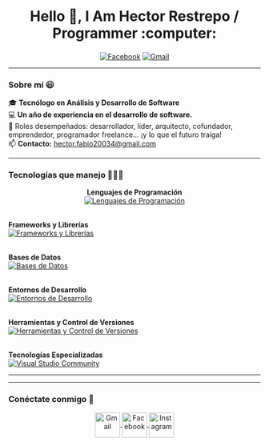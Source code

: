 <h1 align="center">Hello 👋, I Am Hector Restrepo / Programmer :computer:</h1>

<p align="center">
  <a href="https://www.facebook.com/share/1YFBWyKEZR/?mibextid=LQQJ4d"><img align="center" src="https://camo.githubusercontent.com/8ceae4de650f63bd2d9b9a14988510ce0c1437f9c7b34d81e20b7adc5d006dfb/68747470733a2f2f696d672e736869656c64732e696f2f62616467652f46616365626f6f6b2d3138373746323f7374796c653d666f722d7468652d6261646765266c6f676f3d66616365626f6f6b266c6f676f436f6c6f723d7768697465" alt="Facebook" /></a>
  <a href="mailto:hector.fabio20034@gmail.com"><img align="center" src="https://camo.githubusercontent.com/e5cfad4cbb1e023463333923b069b81749d94e8ff5722f851c7bb01d65bb0e95/68747470733a2f2f696d672e736869656c64732e696f2f62616467652f476d61696c2d4431343833363f7374796c653d666f722d7468652d6261646765266c6f676f3d676d61696c266c6f676f436f6c6f723d7768697465" alt="Gmail" /></a>
</p>

---

### Sobre mí 😃
🎓 **Tecnólogo en Análisis y Desarrollo de Software**  
💻 **Un año de experiencia en el desarrollo de software.**  
📝 Roles desempeñados: desarrollador, líder, arquitecto, cofundador, emprendedor, programador freelance... ¡y lo que el futuro traiga!  
📫 **Contacto:** [hector.fabio20034@gmail.com](mailto:hector.fabio20034@gmail.com)

---

### Tecnologías que manejo 👨🏻‍💻
<p align="center">
  <!-- Lenguajes de Programación -->
  <b>Lenguajes de Programación</b><br>
  <a href="https://skillicons.dev">
    <img src="https://skillicons.dev/icons?i=cs,js,php,py" alt="Lenguajes de Programación" />
  </a>
  <br><br>
  
  <!-- Frameworks y Librerías -->
  <b>Frameworks y Librerías</b><br>
  <a href="https://skillicons.dev">
    <img src="https://skillicons.dev/icons?i=react,reactnative,nodejs,dotnet,laravel" alt="Frameworks y Librerías" />
  </a>
  <br><br>
  
  <!-- Bases de Datos -->
  <b>Bases de Datos</b><br>
  <a href="https://skillicons.dev">
    <img src="https://skillicons.dev/icons?i=mysql,mongodb" alt="Bases de Datos" />
  </a>
  <br><br>
  
  <!-- Entornos de Desarrollo -->
  <b>Entornos de Desarrollo</b><br>
  <a href="https://skillicons.dev">
    <img src="https://skillicons.dev/icons?i=vscode,visualstudio" alt="Entornos de Desarrollo" />
  </a>
  <br><br>
  
  <!-- Herramientas y Control de Versiones -->
  <b>Herramientas y Control de Versiones</b><br>
  <a href="https://skillicons.dev">
    <img src="https://skillicons.dev/icons?i=docker,git,github" alt="Herramientas y Control de Versiones" />
  </a>
  <br><br>
  
  <!-- Tecnologías Especializadas -->
  <b>Tecnologías Especializadas</b><br>
  <a href="https://skillicons.dev">
    <img src="https://skillicons.dev/icons?i=visualstudio" alt="Visual Studio Community" />
  </a>
  
</p>


---


---

### Conéctate conmigo 🤝
<p align="center">
  <!-- Gmail -->
  <a href="mailto:hector.fabio20034@gmail.com" target="_blank">
    <img align="center" src="https://upload.wikimedia.org/wikipedia/commons/thumb/7/7e/Gmail_icon_%282020%29.svg/120px-Gmail_icon_%282020%29.svg.png" alt="Gmail" height="50" width="50" />
  </a>
  
  <!-- Facebook -->
  <a href="https://www.facebook.com/share/1YFBWyKEZR/?mibextid=LQQJ4d" target="_blank">
    <img align="center" src="https://thecodegarden.blob.core.windows.net/shared/f_logo_RGB-Blue_250.png" alt="Facebook" height="50" width="50" />
  </a>
  
  <!-- Instagram -->
  <a href="https://instagram.com/hector_restrepo1388" target="_blank">
    <img align="center" src="https://upload.wikimedia.org/wikipedia/commons/thumb/e/e7/Instagram_logo_2016.svg/120px-Instagram_logo_2016.svg.png" alt="Instagram" height="50" width="50" />
  </a>
</p>


